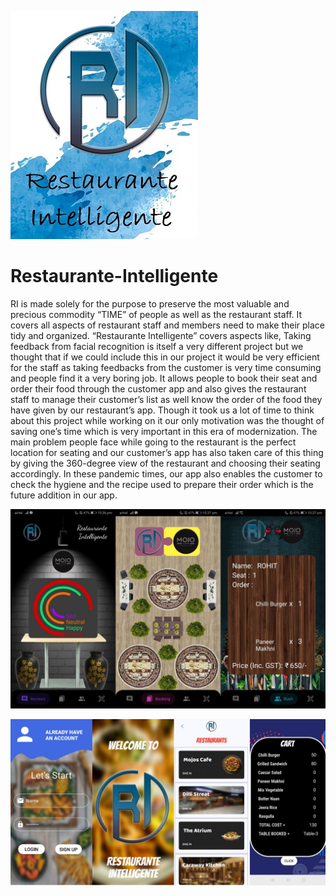 ![alt text](https://github.com/sahilchutani/Restaurante-Intelligente/blob/master/logo%20with%20back.jpeg)

# Restaurante-Intelligente
RI is made solely for the purpose to preserve the most valuable and precious commodity “TIME” of people as well as the restaurant staff. It covers all aspects of restaurant staff and members need to make their place tidy and organized. “Restaurante Intelligente” covers aspects like, Taking feedback from facial recognition is itself a very different project but we thought that if we could include this in our project it would be very efficient for the staff as taking feedbacks from the customer is very time consuming and people find it a very boring job. It allows people to book their seat and order their food through the customer app and also gives the restaurant staff to manage their customer’s list as well know the order of the food they have given by our restaurant’s app. Though it took us a lot of time to think about this project while working on it our only motivation was the thought of saving one’s time which is very important in this era of modernization. The main problem people face while going to the restaurant is the perfect location for seating and our customer’s app has also taken care of this thing by giving the 360-degree view of the restaurant and choosing their seating accordingly. In these pandemic times, our app also enables the customer to check the hygiene and the recipe used to prepare their order which is the future addition in our app. 

![alt text](https://github.com/sahilchutani/Restaurante-Intelligente/blob/master/compiled.jpeg)

![alt text](https://github.com/sahilchutani/Restaurante-Intelligente/blob/master/compiled-client.jpg)
